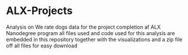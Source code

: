 
# ALX-Projects
Analysis on We rate dogs data for the project completion af ALX Nanodegree program
all files used and code used for this analysis are embedded in this repository together with the visualizations and a zip file off all files for easy download

